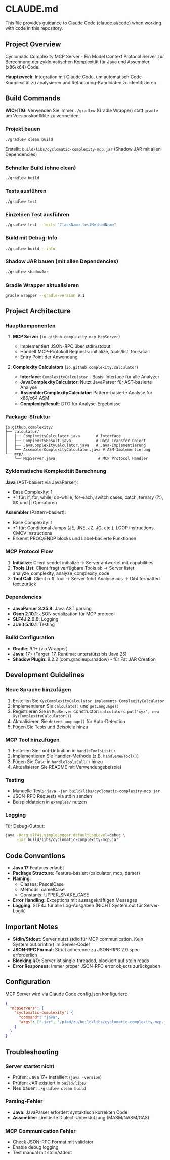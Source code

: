 # CLAUDE.md

This file provides guidance to Claude Code (claude.ai/code) when working with code in this repository.

## Project Overview

Cyclomatic Complexity MCP Server - Ein Model Context Protocol Server zur Berechnung der zyklomatischen Komplexität für Java und Assembler (x86/x64) Code.

**Hauptzweck**: Integration mit Claude Code, um automatisch Code-Komplexität zu analysieren und Refactoring-Kandidaten zu identifizieren.

## Build Commands

**WICHTIG**: Verwenden Sie immer `./gradlew` (Gradle Wrapper) statt `gradle` um Versionskonflikte zu vermeiden.

### Projekt bauen
```bash
./gradlew clean build
```

Erstellt: `build/libs/cyclomatic-complexity-mcp.jar` (Shadow JAR mit allen Dependencies)

### Schneller Build (ohne clean)
```bash
./gradlew build
```

### Tests ausführen
```bash
./gradlew test
```

### Einzelnen Test ausführen
```bash
./gradlew test --tests "ClassName.testMethodName"
```

### Build mit Debug-Info
```bash
./gradlew build --info
```

### Shadow JAR bauen (mit allen Dependencies)
```bash
./gradlew shadowJar
```

### Gradle Wrapper aktualisieren
```bash
gradle wrapper --gradle-version 9.1
```

## Project Architecture

### Hauptkomponenten

1. **MCP Server** (`io.github.complexity.mcp.McpServer`)
   - Implementiert JSON-RPC über stdin/stdout
   - Handelt MCP-Protokoll Requests: initialize, tools/list, tools/call
   - Entry Point der Anwendung

2. **Complexity Calculators** (`io.github.complexity.calculator`)
   - **Interface**: `ComplexityCalculator` - Basis-Interface für alle Analyzer
   - **JavaComplexityCalculator**: Nutzt JavaParser für AST-basierte Analyse
   - **AssemblerComplexityCalculator**: Pattern-basierte Analyse für x86/x64 ASM
   - **ComplexityResult**: DTO für Analyse-Ergebnisse

### Package-Struktur

```
io.github.complexity/
├── calculator/
│   ├── ComplexityCalculator.java       # Interface
│   ├── ComplexityResult.java           # Data Transfer Object
│   ├── JavaComplexityCalculator.java   # Java-Implementierung
│   └── AssemblerComplexityCalculator.java # ASM-Implementierung
└── mcp/
    └── McpServer.java                   # MCP Protocol Handler
```

### Zyklomatische Komplexität Berechnung

**Java** (AST-basiert via JavaParser):
- Base Complexity: 1
- +1 für: if, for, while, do-while, for-each, switch cases, catch, ternary (?:), && und || Operatoren

**Assembler** (Pattern-basiert):
- Base Complexity: 1
- +1 für: Conditional Jumps (JE, JNE, JZ, JG, etc.), LOOP instructions, CMOV instructions
- Erkennt PROC/ENDP blocks und Label-basierte Funktionen

### MCP Protocol Flow

1. **Initialize**: Client sendet initialize → Server antwortet mit capabilities
2. **Tools List**: Client fragt verfügbare Tools ab → Server listet analyze_complexity, analyze_complexity_code
3. **Tool Call**: Client ruft Tool → Server führt Analyse aus → Gibt formatted text zurück

### Dependencies

- **JavaParser 3.25.8**: Java AST parsing
- **Gson 2.10.1**: JSON serialization für MCP protocol
- **SLF4J 2.0.9**: Logging
- **JUnit 5.10.1**: Testing

### Build Configuration

- **Gradle**: 9.1+ (via Wrapper)
- **Java**: 17+ (Target: 17, Runtime: unterstützt bis Java 25)
- **Shadow Plugin**: 9.2.2 (com.gradleup.shadow) - für Fat JAR Creation

## Development Guidelines

### Neue Sprache hinzufügen

1. Erstellen Sie `XyzComplexityCalculator implements ComplexityCalculator`
2. Implementieren Sie `calculate()` und `getLanguage()`
3. Registrieren Sie in `McpServer` constructor: `calculators.put("xyz", new XyzComplexityCalculator())`
4. Aktualisieren Sie `detectLanguage()` für Auto-Detection
5. Fügen Sie Tests und Beispiele hinzu

### MCP Tool hinzufügen

1. Erstellen Sie Tool-Definition in `handleToolsList()`
2. Implementieren Sie Handler-Methode (z.B. `handleNewTool()`)
3. Fügen Sie Case in `handleToolsCall()` hinzu
4. Aktualisieren Sie README mit Verwendungsbeispiel

### Testing

- Manuelle Tests: `java -jar build/libs/cyclomatic-complexity-mcp.jar`
- JSON-RPC Requests via stdin senden
- Beispieldateien in `examples/` nutzen

### Logging

Für Debug-Output:
```bash
java -Dorg.slf4j.simpleLogger.defaultLogLevel=debug \
     -jar build/libs/cyclomatic-complexity-mcp.jar
```

## Code Conventions

- **Java 17** Features erlaubt
- **Package Structure**: Feature-basiert (calculator, mcp, parser)
- **Naming**:
  - Classes: PascalCase
  - Methods: camelCase
  - Constants: UPPER_SNAKE_CASE
- **Error Handling**: Exceptions mit aussagekräftigen Messages
- **Logging**: SLF4J für alle Log-Ausgaben (NICHT System.out für Server-Logik)

## Important Notes

- **Stdin/Stdout**: Server nutzt stdio für MCP communication. Kein System.out.println() im Server-Code!
- **JSON-RPC Format**: Strict adherence zu JSON-RPC 2.0 spec erforderlich
- **Blocking I/O**: Server ist single-threaded, blockiert auf stdin reads
- **Error Responses**: Immer proper JSON-RPC error objects zurückgeben

## Configuration

MCP Server wird via Claude Code config.json konfiguriert:

```json
{
  "mcpServers": {
    "cyclomatic-complexity": {
      "command": "java",
      "args": ["-jar", "/pfad/zu/build/libs/cyclomatic-complexity-mcp.jar"]
    }
  }
}
```

## Troubleshooting

### Server startet nicht
- Prüfen: Java 17+ installiert (`java -version`)
- Prüfen: JAR existiert in `build/libs/`
- Neu bauen: `./gradlew clean build`

### Parsing-Fehler
- **Java**: JavaParser erfordert syntaktisch korrekten Code
- **Assembler**: Limitierte Dialect-Unterstützung (MASM/NASM/GAS)

### MCP Communication Fehler
- Check JSON-RPC Format mit validator
- Enable debug logging
- Test manual mit stdin/stdout
